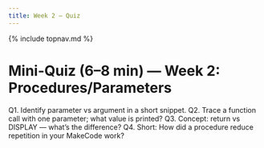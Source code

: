 ```yaml
---
title: Week 2 — Quiz
---
```

{% include topnav.md %}

# Mini-Quiz (6–8 min) — Week 2: Procedures/Parameters

Q1. Identify parameter vs argument in a short snippet.
Q2. Trace a function call with one parameter; what value is printed?
Q3. Concept: return vs DISPLAY — what’s the difference?
Q4. Short: How did a procedure reduce repetition in your MakeCode work?
